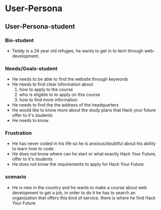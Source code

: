 # User-Persona

<!-- The first user persona targets potential students-->

## User-Persona-student

### Bio-student

- Teddy is a 24 year old refugee, he wants to get in to tech through
  web-development.

### Needs/Goals-student

<!-- Basically he needs  to be able to find the website through keywords and get enough information for him to apply or be able to contact the alumni and ask for information-->

- He needs to be able to find the website through keywords
- He needs to find clear information about
  1. how to apply to the course
  2. who is eligible to to apply on this course
  3. how to find more information
- He needs to find the the address of the headquarters
- He would like to know more about the study plans that Hack your future offer
  to it's students
- He needs to know

### Frustration

- He has never coded in his life so he is anxious/doubtful about his ability to
  learn how to code.
- He does not know where can he start or what exactly Hack Your Future, offer to
  it's students
- He does not know the requirements to apply for Hack Your Future

### scenario

- He is new in the country and he wants to make a course about web development
  to get a job, in order to do it he has to search an organization that offers
  this kind of service, there is where he find Hack Your Future
